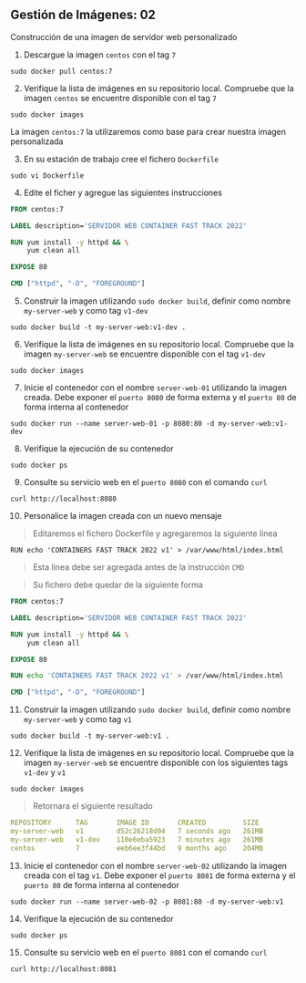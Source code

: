 ## Gestión de Imágenes: 02

Construcción de una imagen de servidor web personalizado

1. Descargue la imagen `centos` con el tag `7`
```
sudo docker pull centos:7
```

2. Verifique la lista de imágenes en su repositorio local. Compruebe que la imagen `centos` se encuentre disponible con el tag `7`
```
sudo docker images
```

La imagen `centos:7` la utilizaremos como base para crear nuestra imagen personalizada

3. En su estación de trabajo cree el fichero `Dockerfile`
```
sudo vi Dockerfile
```

4. Edite el ficher y agregue las siguientes instrucciones
```Dockerfile
FROM centos:7

LABEL description='SERVIDOR WEB CONTAINER FAST TRACK 2022'

RUN yum install -y httpd && \
    yum clean all

EXPOSE 80

CMD ["httpd", "-D", "FOREGROUND"]
```

5. Construir la imagen utilizando `sudo docker build`, definir como nombre `my-server-web` y como tag `v1-dev`
```
sudo docker build -t my-server-web:v1-dev .
```

6. Verifique la lista de imágenes en su repositorio local. Compruebe que la imagen `my-server-web` se encuentre disponible con el tag `v1-dev`
```
sudo docker images
```

7. Inicie el contenedor con el nombre `server-web-01` utilizando la imagen creada. Debe exponer el `puerto 8080` de forma externa y el `puerto 80` de forma interna al contenedor
```
sudo docker run --name server-web-01 -p 8080:80 -d my-server-web:v1-dev
```

8. Verifique la ejecución de su contenedor
```
sudo docker ps
``` 

9. Consulte su servicio web en el `puerto 8080` con el comando `curl`
```
curl http://localhost:8080
```

10. Personalice la imagen creada con un nuevo mensaje
> Editaremos el fichero Dockerfile y agregaremos la siguiente linea
```
RUN echo 'CONTAINERS FAST TRACK 2022 v1' > /var/www/html/index.html
```
> Esta linea debe ser agregada antes de la instrucción `CMD`

> Su fichero debe quedar de la siguiente forma
```Dockerfile
FROM centos:7

LABEL description='SERVIDOR WEB CONTAINER FAST TRACK 2022'

RUN yum install -y httpd && \
    yum clean all

EXPOSE 80

RUN echo 'CONTAINERS FAST TRACK 2022 v1' > /var/www/html/index.html

CMD ["httpd", "-D", "FOREGROUND"]
```

11. Construir la imagen utilizando `sudo docker build`, definir como nombre `my-server-web` y como tag `v1`
```
sudo docker build -t my-server-web:v1 .
```

12. Verifique la lista de imágenes en su repositorio local. Compruebe que la imagen `my-server-web` se encuentre disponible con los siguientes tags `v1-dev` y `v1`
```
sudo docker images
```
> Retornara el siguiente resultado
```yaml
REPOSITORY      TAG       IMAGE ID       CREATED         SIZE
my-server-web   v1        d52c26218d04   7 seconds ago   261MB
my-server-web   v1-dev    110e6eba5923   7 minutes ago   261MB
centos          7         eeb6ee3f44bd   9 months ago    204MB
```

13. Inicie el contenedor con el nombre `server-web-02` utilizando la imagen creada con el tag `v1`. Debe exponer el `puerto 8081` de forma externa y el `puerto 80` de forma interna al contenedor
```
sudo docker run --name server-web-02 -p 8081:80 -d my-server-web:v1
```

14. Verifique la ejecución de su contenedor
```
sudo docker ps
``` 

15. Consulte su servicio web en el `puerto 8081` con el comando `curl`
```
curl http://localhost:8081
```